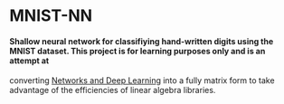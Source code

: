 # MNIST-NN
#### Shallow neural network for classifiying hand-written digits using the MNIST dataset. This project is for learning purposes only and is an attempt at
converting [Networks and Deep Learning](http://neuralnetworksanddeeplearning.com/) into a fully matrix form to take advantage of the efficiencies
of linear algebra libraries.